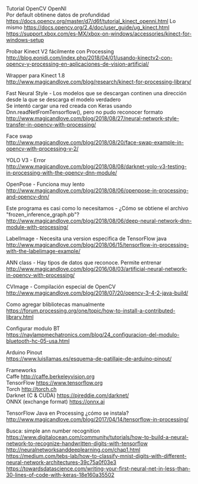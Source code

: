 Tutorial OpenCV OpenNI  
Por default obtinene datos de profundidad
https://docs.opencv.org/master/d7/d6f/tutorial_kinect_openni.html
Lo mismo
https://docs.opencv.org/2.4/doc/user_guide/ug_kinect.html
https://support.xbox.com/es-MX/xbox-on-windows/accessories/kinect-for-windows-setup


Probar Kinect V2 fácilmente con Processing
http://blog.eonidi.com/index.php/2018/04/01/usando-kinectv2-con-opencv-y-processing-en-aplicaciones-de-vision-artificial/

Wrapper para Kinect 1.8  
http://www.magicandlove.com/blog/research/kinect-for-processing-library/

Fast Neural Style - Los modelos que se descargan continen una dirección desde la que se descarga el modelo verdadero  
Se intentó cargar una red creada con Keras usando Dnn.readNetFromTensorflow(), pero no pudo reconocer formato  
http://www.magicandlove.com/blog/2018/08/27/neural-network-style-transfer-in-opencv-with-processing/

Face swap  
http://www.magicandlove.com/blog/2018/08/20/face-swap-example-in-opencv-with-processing-v-2/

YOLO V3 - Error  
http://www.magicandlove.com/blog/2018/08/08/darknet-yolo-v3-testing-in-processing-with-the-opencv-dnn-module/

OpenPose - Funciona muy lento  
http://www.magicandlove.com/blog/2018/08/06/openpose-in-processing-and-opencv-dnn/

Este programa es casi como lo necesitamos - ¿Cómo se obtiene el archivo "frozen_inference_graph.pb"?  
http://www.magicandlove.com/blog/2018/08/06/deep-neural-network-dnn-module-with-processing/

LabelImage - Necesita una version especifica de TensorFlow java  
http://www.magicandlove.com/blog/2018/06/15/tensorflow-in-processing-with-the-labelimage-example/

ANN class - Hay tipos de datos que reconoce. Permite entrenar  
http://www.magicandlove.com/blog/2016/08/03/artificial-neural-network-in-opencv-with-processing/

CVImage - Compilación especial de OpenCV  
http://www.magicandlove.com/blog/2018/07/20/opencv-3-4-2-java-build/

Como agregar blibliotecas manualmente  
https://forum.processing.org/one/topic/how-to-install-a-contributed-library.html

Configurar modulo BT  
https://naylampmechatronics.com/blog/24_configuracion-del-modulo-bluetooth-hc-05-usa.html

Arduino Pinout  
https://www.luisllamas.es/esquema-de-patillaje-de-arduino-pinout/

Frameworks  
Caffe http://caffe.berkeleyvision.org  
TensorFlow https://www.tensorflow.org  
Torch http://torch.ch  
Darknet (C & CUDA) https://pjreddie.com/darknet/  
ONNX (exchange format) https://onnx.ai  

TensorFlow Java en Processing ¿cómo se instala?
http://www.magicandlove.com/blog/2017/04/14/tensorflow-in-processing/

Busca: simple ann number recognition  
https://www.digitalocean.com/community/tutorials/how-to-build-a-neural-network-to-recognize-handwritten-digits-with-tensorflow  
http://neuralnetworksanddeeplearning.com/chap1.html  
https://medium.com/tebs-lab/how-to-classify-mnist-digits-with-different-neural-network-architectures-39c75a0f03e3  
https://towardsdatascience.com/writing-your-first-neural-net-in-less-than-30-lines-of-code-with-keras-18e160a35502  
